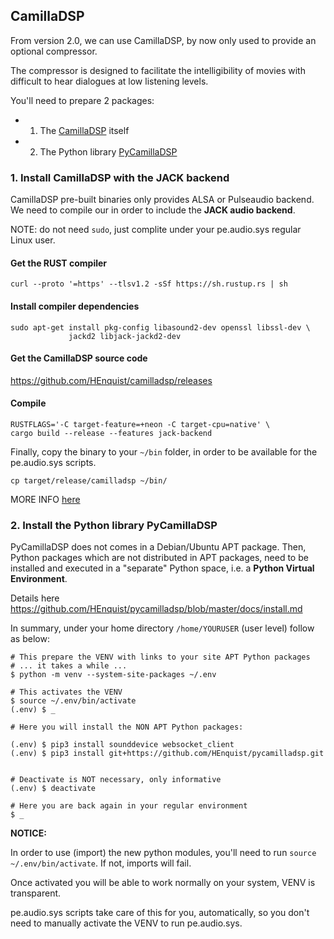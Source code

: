 ## CamillaDSP

From version 2.0, we can use CamillaDSP, by now only used to provide an optional compressor.

The compressor is designed to facilitate the intelligibility of movies with difficult to hear  dialogues at low listening levels.

You'll need to prepare 2 packages:
- 1. The [CamillaDSP](https://github.com/HEnquist/camilladsp) itself
- 2. The Python library [PyCamillaDSP](https://github.com/HEnquist/pycamilladsp)

### 1. Install CamillaDSP with the JACK backend

CamillaDSP pre-built binaries only provides ALSA or Pulseaudio backend. We need to compile our in order to include the **JACK audio backend**.

NOTE: do not need `sudo`, just complite under your pe.audio.sys regular Linux user.

#### Get the RUST compiler

    curl --proto '=https' --tlsv1.2 -sSf https://sh.rustup.rs | sh

#### Install compiler dependencies

    sudo apt-get install pkg-config libasound2-dev openssl libssl-dev \
                 jackd2 libjack-jackd2-dev

#### Get the CamillaDSP source code

https://github.com/HEnquist/camilladsp/releases


#### Compile

    RUSTFLAGS='-C target-feature=+neon -C target-cpu=native' \
    cargo build --release --features jack-backend

Finally, copy the binary to your `~/bin` folder, in order to be available for the pe.audio.sys scripts.

    cp target/release/camilladsp ~/bin/

MORE INFO [here](https://github.com/HEnquist/camilladsp/tree/master?tab=readme-ov-file#building)

### 2. Install the Python library PyCamillaDSP

PyCamillaDSP does not comes in a Debian/Ubuntu APT package. Then, Python packages which are not distributed in APT packages, need to be installed and executed in a "separate" Python space, i.e. a **Python Virtual Environment**. 

Details here https://github.com/HEnquist/pycamilladsp/blob/master/docs/install.md

In summary, under your home directory `/home/YOURUSER` (user level) follow as below:

    # This prepare the VENV with links to your site APT Python packages
    # ... it takes a while ...
    $ python -m venv --system-site-packages ~/.env

    # This activates the VENV
    $ source ~/.env/bin/activate
    (.env) $ _
    
    # Here you will install the NON APT Python packages:
    
    (.env) $ pip3 install sounddevice websocket_client
    (.env) $ pip3 install git+https://github.com/HEnquist/pycamilladsp.git

    
    # Deactivate is NOT necessary, only informative
    (.env) $ deactivate

    # Here you are back again in your regular environment
    $ _

**NOTICE:**

In order to use (import) the new python modules, you'll need to run `source ~/.env/bin/activate`. If not, imports will fail.

Once activated you will be able to work normally on your system, VENV is transparent.

pe.audio.sys scripts take care of this for you, automatically, so you don't need to manually activate the VENV to run pe.audio.sys.









